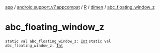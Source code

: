 [app](../../../index.md) / [android.support.v7.appcompat](../../index.md) / [R](../index.md) / [dimen](index.md) / [abc_floating_window_z](./abc_floating_window_z.md)

# abc_floating_window_z

`static val abc_floating_window_z: `[`Int`](https://kotlinlang.org/api/latest/jvm/stdlib/kotlin/-int/index.html)
`static val abc_floating_window_z: `[`Int`](https://kotlinlang.org/api/latest/jvm/stdlib/kotlin/-int/index.html)